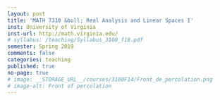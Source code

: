 ```yaml
---
layout: post
title: 'MATH 7310 &bull; Real Analysis and Linear Spaces I'
inst: University of Virginia
inst-url: http://math.virginia.edu/
# syllabus: /teaching/Syllabus_3100_f18.pdf
semester: Spring 2019
comments: false
categories: teaching
published: true
no-page: true
# image: __STORAGE_URL__/courses/3100F14/Front_de_percolation.png
# image-alt: Front of percolation
---
```

